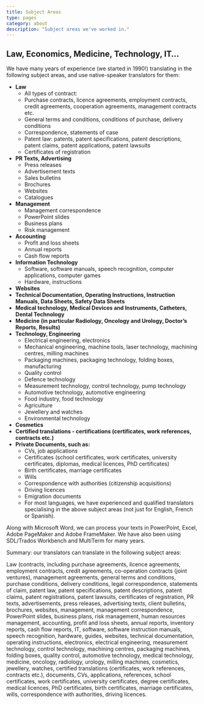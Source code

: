 ```yaml
---
title: Subject Areas
type: pages
category: about
description: "Subject areas we've worked in."
---
```


## Law, Economics, Medicine, Technology, IT…
We have many years of experience (we started in 1990!) translating in the following subject areas, and use native-speaker translators for them:

- **Law**
    - All types of contract:
    - Purchase contracts, licence agreements, employment contracts, credit agreements, cooperation agreements, management contracts etc.
    - General terms and conditions, conditions of purchase, delivery conditions
    - Correspondence, statements of case
    - Patent law: patents, patent specifications, patent descriptions, patent claims, patent applications, patent lawsuits
    - Certificates of registration
- **PR Texts, Advertising**
    - Press releases
    - Advertisement texts
    - Sales bulletins
    - Brochures
    - Websites
    - Catalogues
- **Management**
    - Management correspondence
    - PowerPoint slides
    - Business plans
    - Risk management
- **Accounting**
    - Profit and loss sheets
    - Annual reports
    - Cash flow reports
- **Information Technology**
    - Software, software manuals, speech recognition, computer applications, computer games
    - Hardware, instructions
- **Websites**
- **Technical Documentation, Operating Instructions, Instruction Manuals, Data Sheets, Safety Data Sheets**
- **Medical technology, Medical Devices and Instruments, Catheters, Dental Technology**
- **Medicine (in particular Radiology, Oncology and Urology, Doctor’s Reports, Results)**
- **Technology, Engineering**
    - Electrical engineering, electronics
    - Mechanical engineering, machine tools, laser technology, machining centres, milling machines
    - Packaging machines, packaging technology, folding boxes, manufacturing
    - Quality control
    - Defence technology
    - Measurement technology, control technology, pump technology
    - Automotive technology, automotive engineering
    - Food industry, food technology
    - Agriculture
    - Jewellery and watches
    - Environmental technology
- **Cosmetics**
- **Certified translations - certifications (certificates, work references, contracts etc.)**
- **Private Documents, such as:**
    - CVs, job applications
    - Certificates (school certificates, work certificates, university certificates, diplomas, medical licences, PhD certificates)
    - Birth certificates, marriage certificates
    - Wills
    - Correspondence with authorities (citizenship acquisitions)
    - Driving licences
    - Emigration documents
    - For most languages, we have experienced and qualified translators specialising in the above subject areas (not just for English, French or Spanish).

Along with Microsoft Word, we can process your texts in PowerPoint, Excel, Adobe PageMaker and Adobe FrameMaker.
We have also been using SDL/Trados Workbench and MultiTerm for many years.

Summary: our translators can translate in the following subject areas:

Law (contracts, including purchase agreements, licence agreements, employment contracts, credit agreements, co-operation contracts (joint ventures), management agreements, general terms and conditions, purchase conditions, delivery conditions, legal correspondence, statements of claim, patent law, patent specifications, patent descriptions, patent claims, patent registrations, patent lawsuits, certificates of registration, PR texts, advertisements, press releases, advertising texts, client bulletins, brochures, websites, management, management correspondence, PowerPoint slides, business plans, risk management, human resources management, accounting, profit and loss sheets, annual reports, inventory reports, cash flow reports, IT, software, software instruction manuals, speech recognition, hardware, guides, websites, technical documentation, operating instructions, electronics, electrical engineering, measurement technology, control technology, machining centres, packaging machines, folding boxes, quality control, automotive technology, medical technology, medicine, oncology, radiology, urology, milling machines, cosmetics, jewellery, watches, certified translations (certificates, work references, contracts etc.), documents, CVs, applications, references, school certificates, work certificates, university certificates, degree certificates, medical licences, PhD certificates, birth certificates, marriage certificates, wills, correspondence with authorities, driving licences.

